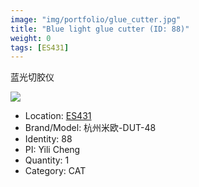```yaml
---
image: "img/portfolio/glue_cutter.jpg"
title: "Blue light glue cutter (ID: 88)"
weight: 0
tags: [ES431]
---
```


蓝光切胶仪

<!--more-->

![](../../img/portfolio/glue_cutter.jpg)

- Location: [ES431](../../tags/ES431)
- Brand/Model: 杭州米欧-DUT-48
- Identity: 88
- PI: Yili Cheng
- Quantity: 1
- Category: CAT






